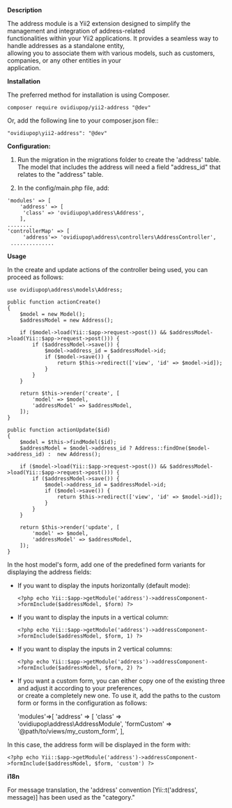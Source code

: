
**Description**

The address module is a Yii2 extension designed to simplify the management and integration of address-related  
functionalities within your Yii2 applications. It provides a seamless way to handle addresses as a standalone entity,  
allowing you to associate them with various models, such as customers, companies, or any other entities in your  
application.

**Installation**


The preferred method for installation is using Composer.

    composer require ovidiupop/yii2-address "@dev"

Or, add the following line to your composer.json file::

    "ovidiupop\yii2-address": "@dev"

**Configuration:**

1. Run the migration in the migrations folder to create the 'address' table.
   The model that includes the address will need a field "address_id" that relates to the "address" table.   
 
2. In the config/main.php file, add:
````
'modules' => [
    'address' => [
     'class' => 'ovidiupop\address\Address',
    ], 
........
'controllerMap' => [
     'address'=> 'ovidiupop\address\controllers\AddressController',
 ..............
````

**Usage**

In the create and update actions of the controller being used, you can proceed as follows:

    use ovidiupop\address\models\Address;
    
    public function actionCreate()
    {
        $model = new Model();
        $addressModel = new Address();

        if ($model->load(Yii::$app->request->post()) && $addressModel->load(Yii::$app->request->post())) {
            if ($addressModel->save()) {
                $model->address_id = $addressModel->id;
                if ($model->save()) {
                    return $this->redirect(['view', 'id' => $model->id]);
                }
            }
        }

        return $this->render('create', [
            'model' => $model,
            'addressModel' => $addressModel,
        ]);
    }

    public function actionUpdate($id)
    {
        $model = $this->findModel($id);
        $addressModel = $model->address_id ? Address::findOne($model->address_id) :  new Address();

        if ($model->load(Yii::$app->request->post()) && $addressModel->load(Yii::$app->request->post())) {
            if ($addressModel->save()) {
                $model->address_id = $addressModel->id;
                if ($model->save()) {
                    return $this->redirect(['view', 'id' => $model->id]);
                }
            }
        }

        return $this->render('update', [
            'model' => $model,
            'addressModel' => $addressModel,
        ]);
    }

In the host model's form, add one of the predefined form variants for displaying the address fields:  

 - If you want to display the inputs horizontally (default mode):

       <?php echo Yii::$app->getModule('address')->addressComponent->formInclude($addressModel, $form) ?>

- If you want to display the inputs in a vertical column:

      <?php echo Yii::$app->getModule('address')->addressComponent->formInclude($addressModel, $form, 1) ?>

- If you want to display the inputs in 2 vertical columns:

      <?php echo Yii::$app->getModule('address')->addressComponent->formInclude($addressModel, $form, 2) ?>


- If you want a custom form, you can either copy one of the existing three and adjust it according to your preferences,  
  or create a completely new one. To use it, add the paths to the custom form or forms in the configuration as follows:
  

    'modules'=>[
        'address' => [
            'class' => 'ovidiupop\address\AddressModule',
            'formCustom' => '@path/to/views/my_custom_form',
        ],

In this case, the address form will be displayed in the form with:
    
    <?php echo Yii::$app->getModule('address')->addressComponent->formInclude($addressModel, $form, 'custom') ?>



**i18n**

For message translation, the 'address' convention [Yii::t('address', message)] has been used as the "category."

